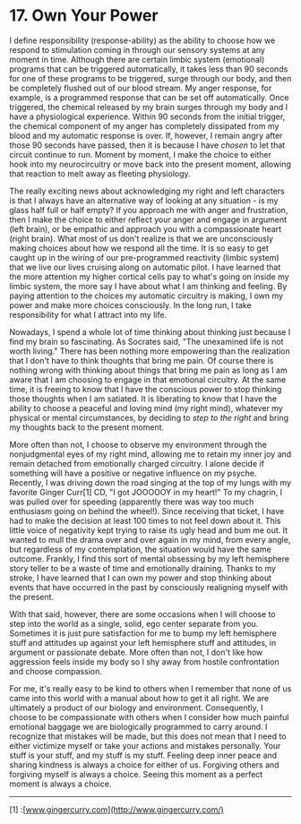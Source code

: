 # 17. Own Your Power

I define responsibility (response-ability) as the ability to choose
how we respond to stimulation coming in through our sensory
systems at any moment in time. Although there are certain limbic
system (emotional) programs that can be triggered automatically, it
takes less than 90 seconds for one of these programs to be triggered,
surge through our body, and then be completely flushed out of our
blood stream. My anger response, for example, is a programmed
response that can be set off automatically. Once triggered, the
chemical released by my brain surges through my body and I have a
physiological experience. Within 90 seconds from the initial trigger,
the chemical component of my anger has completely dissipated from
my blood and my automatic response is over. If, however, I remain
angry after those 90 seconds have passed, then it is because I have
_chosen_ to let that circuit continue to run. Moment by moment, I make
the choice to either hook into my neurocircuitry or move back into the
present moment, allowing that reaction to melt away as fleeting
physiology.

The really exciting news about acknowledging my right and left
characters is that I always have an alternative way of looking at any
situation - is my glass half full or half empty? If you approach me
with anger and frustration, then I make the choice to either reflect
your anger and engage in argument (left brain), or be empathic and
approach you with a compassionate heart (right brain). What most of
us don't realize is that we are unconsciously making choices about
how we respond all the time. It is so easy to get caught up in the
wiring of our pre-programmed reactivity (limbic system) that we live
our lives cruising along on automatic pilot. I have learned that the
more attention my higher cortical cells pay to what's going on inside
my limbic system, the more say I have about what I am thinking and
feeling. By paying attention to the choices my automatic circuitry is
making, I own my power and make more choices consciously. In the
long run, I take responsibility for what I attract into my life.

Nowadays, I spend a whole lot of time thinking about thinking just
because I find my brain so fascinating. As Socrates said, "The
unexamined life is not worth living." There has been nothing more
empowering than the realization that I don't have to think thoughts that
bring me pain. Of course there is nothing wrong with thinking about
things that bring me pain as long as I am aware that I am choosing to
engage in that emotional circuitry. At the same time, it is freeing to know
that I have the conscious power to stop thinking those thoughts when I
am satiated. It is liberating to know that I have the ability to choose a
peaceful and loving mind (my right mind), whatever my physical or
mental circumstances, by deciding to _step to the right_ and bring my
thoughts back to the present moment.

More often than not, I choose to observe my environment through
the nonjudgmental eyes of my right mind, allowing me to retain my
inner joy and remain detached from emotionally charged circuitry. I
alone decide if something will have a positive or negative influence on
my psyche. Recently, I was driving down the road singing at the top of
my lungs with my favorite Ginger Curr[1] CD, "I got JOOOOOY in my heart!" To my chagrin, I was pulled over for speeding
(apparently there was way too much enthusiasm going on behind the
wheel!). Since receiving that ticket, I have had to make the decision at
least 100 times to not feel down about it. This little voice of negativity
kept trying to raise its ugly head and bum me out. It wanted to mull the
drama over and over again in my mind, from every angle, but regardless
of my contemplation, the situation would have the same outcome.
Frankly, I find this sort of mental obsessing by my left hemisphere story
teller to be a waste of time and emotionally draining. Thanks to my
stroke, I have learned that I can own my power and stop thinking about
events that have occurred in the past by consciously realigning myself
with the present.

With that said, however, there are some occasions when I will
choose to step into the world as a single, solid, ego center separate from
you. Sometimes it is just pure satisfaction for me to bump my left
hemisphere stuff and attitudes up against your left hemisphere stuff and
attitudes, in argument or passionate debate. More often than not, I don't
like how aggression feels inside my body so I shy away from hostile
confrontation and choose compassion.

For me, it's really easy to be kind to others when I remember that
none of us came into this world with a manual about how to get it all
right. We are ultimately a product of our biology and environment.
Consequently, I choose to be compassionate with others when I consider
how much painful emotional baggage we are biologically programmed
to carry around. I recognize that mistakes will be made, but this does not
mean that I need to either victimize myself or take your actions and
mistakes personally. Your stuff is your stuff, and my stuff is my stuff.
Feeling deep inner peace and sharing kindness is always a choice for
either of us. Forgiving others and forgiving myself is always a choice.
Seeing this moment as a perfect moment is always a choice.

---

[1] :[www.gingercurry.com](http://www.gingercurry.com/)

